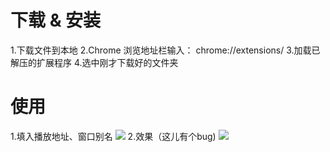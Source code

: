 # 下载 & 安装
1.下载文件到本地
2.Chrome 浏览地址栏输入： chrome://extensions/
3.加载已解压的扩展程序 
4.选中刚才下载好的文件夹
# 使用
1.填入播放地址、窗口别名
![](https://p.sda1.dev/24/fb83a2f6e5e0d2bd19ca6a85ef06aafc/image.png)
2.效果（这儿有个bug)
![](https://p.sda1.dev/24/6650126bc9ab6d5052ca3629adb243a9/image.png)
